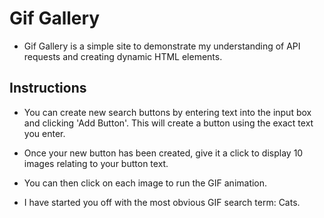 # Gif Gallery

* Gif Gallery is a simple site to demonstrate my understanding of API requests and creating dynamic HTML elements. 

## Instructions

* You can create new search buttons by entering text into the input box and clicking 'Add Button'. This will create a button using the exact text you enter.

* Once your new button has been created, give it a click to display 10 images relating to your button text.

* You can then click on each image to run the GIF animation.

* I have started you off with the most obvious GIF search term: Cats.